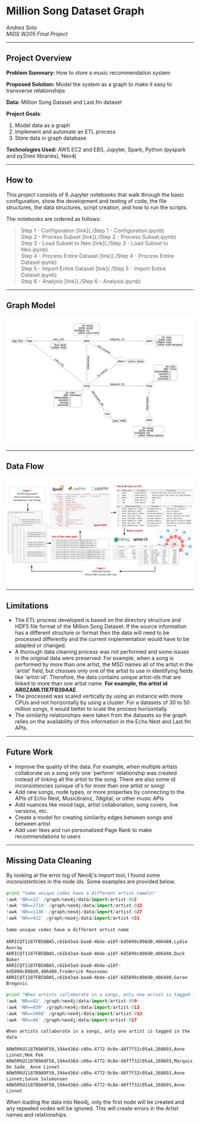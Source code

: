 
# Million Song Dataset Graph

*Andrea Soto*  
*MIDS W205 Final Project*  

---
## Project Overview

**Problem Summary:** How to store a music recommendation system

**Proposed Solution:** Model the system as a graph to make it easy to transverse relationships 

**Data:** Million Song Dataset and Last.fm dataset 

**Project Goals**: 

1. Model data as a graph
2. Implement and automate an ETL process
3. Store data in graph database

**Technologies Used:** AWS EC2 and EBS, Jupyter, Spark, Python (pyspark and py2neo libraries), Neo4j


---
## How to 

This project consists of 6 Jupyter notebooks that walk through the basic configuration, show the development and testing of code, the file structures, the data structures, script creation, and how to run the scripts.

The notebooks are ordered as follows:

> Step 1 - Configuration [link](./Step 1 - Configuration.ipynb)  
> Step 2 - Process Subset [link](./Step 2 - Process Subset.ipynb)  
> Step 3 - Load Subset to Neo [link](./Step 3 - Load Subset to Neo.ipynb)  
> Step 4 - Process Entire Dataset [link](./Step 4 - Process Entire Dataset.ipynb)  
> Step 5 - Import Entire Dataset [link](./Step 5 - Import Entire Dataset.ipynb)  
> Step 6 - Analysis [link](./Step 6 - Analysis.ipynb)  

---

## Graph Model

![Model](./images/GraphModel.png)

---

## Data Flow

![Data Flow](./images/DataFlow.png)

---
## Limitations

- The ETL process developed is based on the directory structure and HDF5 file format of the Million Song Dataset. If the source information has a different structure or format then the data will need to be processed differently and the current implementation would have to be adapted or changed.
- A thorough data cleaning process was not performed and some issues in the original data were preserved. For example, when a song is performed by more than one artist, the MSD names all of the artist in the 'artist' field, but chooses only one of the artist to use in identifying fields like 'artist-id'. Therefore, the data contains unique artist-ids that are linked to more than one artist name. **For example, the artist id AR0ZAML1187FB39AAE**.
- The processed was scaled vertically by using an instance with more CPUs and not horizontally by using a cluster. For a datasets of 30 to 50 million songs, it would better to scale the process horizontally.
- The similarity relationships were taken from the datasets so the graph relies on the availability of this information in the Echo Nest and Last.fm APIs.


---

## Future Work

- Improve the quality of the data. For example, when multiple artists collaborate on a song only one 'perform' relationship was created instead of linking all the artist to the song. There are also some id inconsistencies (unique id's for more than one artist or song)
- Add new songs, node types, or more properties by connecting to the APIs of Echo Nest, Musicbrainz, 7digital, or other music APIs
- Add nuances like mood tags, artist collaboration, song covers, live versions, etc.
- Create a model for creating similarity edges between songs and between artist
- Add user likes and run personalized Page Rank to make recommendations to users

---
## Missing Data Cleaning

By looking at the error log of Neo4j's import tool, I found some inconsistentcies in the node ids. Some examples are provided below.


```python
print "Same unique codes have a different artist name\n"
!awk 'NR==22' /graph/neo4j/data/import/artist-002
!awk 'NR==1718' /graph/neo4j/data/import/artist-015
!awk 'NR==1136' /graph/neo4j/data/import/artist-027
!awk 'NR==412' /graph/neo4j/data/import/artist-031
```

    Same unique codes have a different artist name
    
    ARRICQT1187FB58BA5,c61b43ad-baa8-4bde-a18f-6d5099c898d0,406480,Lydie Auvray
    ARRICQT1187FB58BA5,c61b43ad-baa8-4bde-a18f-6d5099c898d0,406480,Duck Baker
    ARRICQT1187FB58BA5,c61b43ad-baa8-4bde-a18f-6d5099c898d0,406480,Frederick Rousseau
    ARRICQT1187FB58BA5,c61b43ad-baa8-4bde-a18f-6d5099c898d0,406480,Goran Bregovic



```python
print "When artists collaborate in a songs, only one artist is tagged in the data\n"
!awk 'NR==82' /graph/neo4j/data/import/artist-009
!awk 'NR==939' /graph/neo4j/data/import/artist-013
!awk 'NR==2068' /graph/neo4j/data/import/artist-013
!awk 'NR==46' /graph/neo4j/data/import/artist-017
```

    When artists collaborate in a songs, only one artist is tagged in the data
    
    ARW5MXU1187B9A9F58,194e436d-c00a-4772-9c8e-48f7f32c95a4,260893,Anne Linnet;Mek Pek
    ARW5MXU1187B9A9F58,194e436d-c00a-4772-9c8e-48f7f32c95a4,260893,Marquis De Sade_ Anne Linnet
    ARW5MXU1187B9A9F58,194e436d-c00a-4772-9c8e-48f7f32c95a4,260893,Anne Linnet;Sanne Salomonsen
    ARW5MXU1187B9A9F58,194e436d-c00a-4772-9c8e-48f7f32c95a4,260893,Anne Linnet


When loading the data into Neo4j, only the first node will be created and any repeated nodes will be ignored. This will create errors in the Artist names and relationships. 

